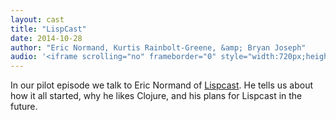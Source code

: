 ```yaml
---
layout: cast
title: "LispCast"
date: 2014-10-28
author: "Eric Normand, Kurtis Rainbolt-Greene, &amp; Bryan Joseph"
audio: '<iframe scrolling="no" frameborder="0" style="width:720px;height:180px;border:0;overflow:hidden;" width="720" height="180" src="http://app.stitcher.com/splayer/f/59387/36668969?el=0&refid=stpr"></iframe>'
---
```


<p>
  In our pilot episode we talk to Eric Normand of <a href="http://www.lispcast.com/" xml:base="https://media.signalleaf.com/Yet-Another-Programming-Podcast/rss">Lispcast</a>. He tells us about how it all started, why he likes Clojure, and his plans for Lispcast in the future.
</p>
